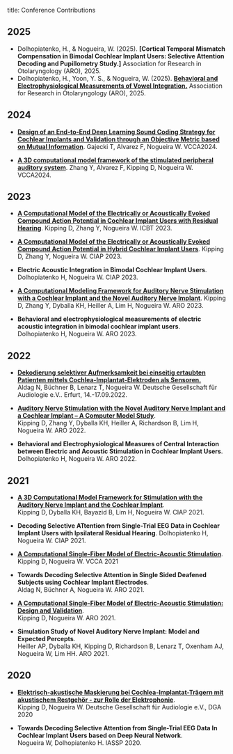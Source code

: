 title: Conference Contributions
## 2025
* Dolhopiatenko, H., & Nogueira, W. (2025). **[Cortical Temporal Mismatch Compensation in Bimodal Cochlear Implant Users: Selective Attention Decoding and Pupillometry Study.]** Association for Research in Otolaryngology (ARO), 2025.
* Dolhopiatenko, H., Yoon, Y. S., & Nogueira, W. (2025). **[Behavioral and Electrophysiological Measurements of Vowel Integration.]()** Association for Research in Otolaryngology (ARO), 2025.

## 2024
* **[Design of an End-to-End Deep Learning Sound Coding Strategy for Cochlear Implants and Validation through an Objective Metric based on Mutual Information](https://computationalaudiology.com/design-of-an-end-to-end-deep-learning-sound-coding-strategy-for-cochlear-implants-and-validation-through-an-objective-metric-based-on-mutual-information/)**.
Gajecki T, Alvarez F, Nogueira W. VCCA2024.

* **[A 3D computational model framework of the stimulated peripheral auditory system](https://computationalaudiology.com/a-3d-computational-model-framework-of-the-stimulated-peripheral-auditory-system/)**.
Zhang Y, Alvarez F, Kipping D, Nogueira W. VCCA2024.


## 2023
* **[A Computational Model of the Electrically or Acoustically Evoked Compound Action Potential in Cochlear Implant Users with Residual Hearing](https://www.researchgate.net/publication/378174466_A_Computational_Model_of_the_Electrically_or_Acoustically_Evoked_Compound_Action_Potential_in_Cochlear_Implant_Users_with_Residual_Hearing)**.
Kipping D, Zhang Y, Nogueira W. ICBT 2023.

* **[A Computational Model of the Electrically or Acoustically Evoked Compound Action Potential in Hybrid Cochlear Implant Users](https://www.researchgate.net/publication/372561732_A_Computational_Model_of_the_Electrically_or_Acoustically_Evoked_Compound_Action_Potential_in_Hybrid_Cochlear_Implant_Users)**.
Kipping D, Zhang Y, Nogueira W. CIAP 2023.

* **Electric Acoustic Integration in Bimodal Cochlear Implant Users**.
Dolhopiatenko H, Nogueira W. CIAP 2023. 

* **[A Computational Modeling Framework for Auditory Nerve Stimulation with a Cochlear Implant and the Novel Auditory Nerve Implant](https://www.researchgate.net/publication/368667602_A_Computational_Modeling_Framework_for_Auditory_Nerve_Stimulation_with_a_Cochlear_Implant_and_the_Novel_Auditory_Nerve_Implant)**.
Kipping D, Zhang Y, Dyballa KH, Heiller A, Lim H, Nogueira W. ARO 2023.

* **Behavioral and electrophysiological measurements of electric acoustic integration in bimodal cochlear implant users**.  
Dolhopiatenko H, Nogueira W. ARO 2023.


## 2022
* **[Dekodierung selektiver Aufmerksamkeit bei einseitig ertaubten Patienten mittels Cochlea-Implantat-Elektroden als Sensoren.](https://dx.doi.org/10.3205/22dga040)**  
Aldag N, Büchner B,  Lenarz T, Nogueira W. Deutsche Gesellschaft für Audiologie e.V.. Erfurt, 14.-17.09.2022.

* **[Auditory Nerve Stimulation with the Novel Auditory Nerve Implant and a Cochlear Implant – A Computer Model Study](https://www.researchgate.net/publication/358353160_Auditory_Nerve_Stimulation_with_the_Novel_Auditory_Nerve_Implant_and_a_Cochlear_Implant_-_A_Computer_Model_Study)**.  
Kipping D, Zhang Y, Dyballa KH, Heiller A, Richardson B, Lim H, Nogueira W. ARO 2022.

* **Behavioral and Electrophysiological Measures of Central Interaction between Electric and Acoustic Stimulation in Cochlear Implant Users**.
Dolhopiatenko H, Nogueira W. ARO 2022.

## 2021
* **[A 3D Computational Model Framework for Stimulation with the Auditory Nerve Implant and the Cochlear Implant](https://www.researchgate.net/publication/366095708_A_3D_Computational_Model_Framework_for_Stimulation_with_the_Auditory_Nerve_Implant_and_the_Cochlear_Implant)**.  
Kipping D, Dyballa KH, Bayazid B, Lim H, Nogueira W. CIAP 2021.

* **Decoding Selective ATtention from Single-Trial EEG Data in Cochlear Implant Users with Ipsilateral Residual Hearing**.
Dolhopiatenko H, Nogueira W. CIAP 2021.

* **[A Computational Single-Fiber Model of Electric-Acoustic Stimulation](https://www.researchgate.net/publication/366096060_A_Computational_Single-Fiber_Model_of_Electric-Acoustic_Stimulation)**.  
Kipping D, Nogueira W. VCCA 2021

* **Towards Decoding Selective Attention in Single Sided Deafened Subjects using Cochlear Implant Electrodes**.  
Aldag N, Büchner A, Nogueira W. ARO 2021.

* **[A Computational Single-Fiber Model of Electric-Acoustic Stimulation: Design and Validation](https://www.researchgate.net/publication/366096023_A_Computational_Single-Fiber_Model_of_Electric-Acoustic_Stimulation_Design_and_Validation)**.  
Kipping D, Nogueira W. ARO 2021.

* **Simulation Study of Novel Auditory Nerve Implant: Model and Expected Percepts**.  
Heiller AP, Dyballa KH, Kipping D, Richardson B, Lenarz T, Oxenham AJ, Nogueira W, Lim HH. 
ARO 2021.

## 2020
* **[Elektrisch-akustische Maskierung bei Cochlea-Implantat-Trägern mit akustischem Restgehör - zur Rolle der Elektrophonie](http://dx.doi.org/10.3205/20dga112)**.  
Kipping D, Nogueira W. Deutsche Gesellschaft für Audiologie e.V., DGA 2020

* **Towards Decoding Selective Attention from Single-Trial EEG Data In Cochlear Implant Users based on Deep Neural Network**.  
Nogueira W, Dolhopiatenko H. IASSP 2020.

